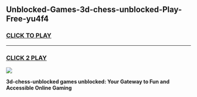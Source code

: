 
## Unblocked-Games-3d-chess-unblocked-Play-Free-yu4f4
<h3>
<a href="https://premium76.site?title=3d-chess-unblocked&ref=18A1">CLICK TO PLAY</a></h3>
<hr>

<h3>
<a href="https://premium76.site?title=3d-chess-unblocked&ref=18A1">CLICK 2 PLAY</a>
  
</h3>

<a href="https://premium76.site?title=3d-chess-unblocked&ref=18A1"><img src="https://clearcache.store/games.png"></a>


**3d-chess-unblocked games unblocked: Your Gateway to Fun and Accessible Online Gaming**
